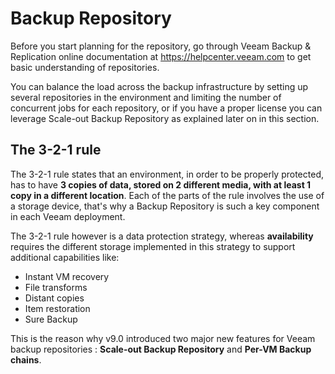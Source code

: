 <!--- This was last Changed 03-05-17 by PS --->
# Backup Repository

Before you start planning for the repository, go through Veeam Backup & Replication online documentation at <https://helpcenter.veeam.com> to get basic understanding of repositories.

You can balance the load across the backup infrastructure by setting up several repositories in the environment and limiting the number of concurrent jobs for each repository, or if you have a proper license you can leverage Scale-out Backup Repository as explained later on in this section.

## The 3-2-1 rule
The 3-2-1 rule states that an environment, in order to be properly protected, has to have **3 copies of data, stored on 2 different media, with at least 1 copy in a different location**. Each of the parts of the rule involves the use of a storage device, that's why a Backup Repository is such a key component in each Veeam deployment.

The 3-2-1 rule however is a data protection strategy, whereas **availability** requires the different storage implemented in this strategy to support additional capabilities like:
-	Instant VM recovery
-	File transforms
-	Distant copies
-	Item restoration
-	Sure Backup

This is the reason why v9.0 introduced two major new features for Veeam backup repositories : **Scale-out Backup Repository** and **Per-VM Backup chains**.

